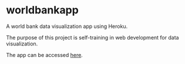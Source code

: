 # worldbankapp
A world bank data visualization app using Heroku.  

The purpose of this project is self-training in web development for data visualization.

The app can be accessed [here](https://worldbank-datavisualization.herokuapp.com/).
